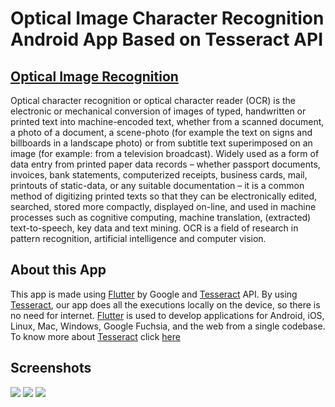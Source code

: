 <h1>Optical Image Character Recognition Android App Based on Tesseract API</h1>
<h2><a href = https://en.wikipedia.org/wiki/Optical_character_recognition>Optical Image Recognition</a></h2>
<p>Optical character recognition or optical character reader (OCR) is the electronic or mechanical conversion of images of typed, handwritten or printed text into machine-encoded text, whether from a scanned document, a photo of a document, a scene-photo (for example the text on signs and billboards in a landscape photo) or from subtitle text superimposed on an image (for example: from a television broadcast).
Widely used as a form of data entry from printed paper data records – whether passport documents, invoices, bank statements, computerized receipts, business cards, mail, printouts of static-data, or any suitable documentation – it is a common method of digitizing printed texts so that they can be electronically edited, searched, stored more compactly, displayed on-line, and used in machine processes such as cognitive computing, machine translation, (extracted) text-to-speech, key data and text mining. OCR is a field of research in pattern recognition, artificial intelligence and computer vision.</p>
<h2>About this App</h2>
<p>This app is made using <a href = "http://flutter.dev">Flutter</a> by Google and <a href = "https://github.com/tesseract-ocr/tesseract">Tesseract</a> API. By using <a href = "https://github.com/tesseract-ocr/tesseract">Tesseract</a>, our app does all the executions locally on the device, so there is no need for internet. <a href = "http://flutter.dev">Flutter</a> is used to develop applications for Android, iOS, Linux, Mac, Windows, Google Fuchsia, and the web from a single codebase. To know more about <a href = "https://github.com/tesseract-ocr/tesseract">Tesseract</a> click <a href = "https://tesseract-ocr.github.io/tessdoc/">here</a></p>
<h2>Screenshots</h2>
<img src = "https://github.com/Qtonium/OCR-Android-App/tree/master/Screenshots/a1.jpeg">
<img src = "https://github.com/Qtonium/OCR-Android-App/tree/master/Screenshots/q2.jpeg">
<img src = "https://github.com/Qtonium/OCR-Android-App/tree/master/Screenshots/a3.jpeg">


